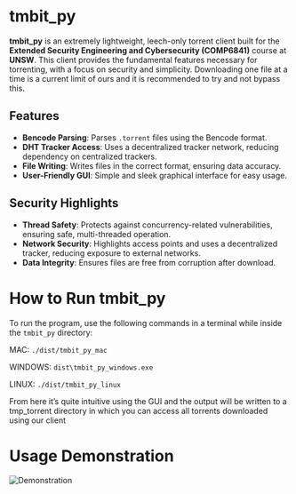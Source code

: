 # tmbit_py

**tmbit_py** is an extremely lightweight, leech-only torrent client built for the **Extended Security Engineering and Cybersecurity (COMP6841)** course at **UNSW**. This client provides the fundamental features necessary for torrenting, with a focus on security and simplicity. Downloading one file at a time is a current limit of ours and it is recommended to try and not bypass this.

## Features

- **Bencode Parsing**: Parses `.torrent` files using the Bencode format.
- **DHT Tracker Access**: Uses a decentralized tracker network, reducing dependency on centralized trackers.
- **File Writing**: Writes files in the correct format, ensuring data accuracy.
- **User-Friendly GUI**: Simple and sleek graphical interface for easy usage.

## Security Highlights

- **Thread Safety**: Protects against concurrency-related vulnerabilities, ensuring safe, multi-threaded operation.
- **Network Security**: Highlights access points and uses a decentralized tracker, reducing exposure to external networks.
- **Data Integrity**: Ensures files are free from corruption after download.

# How to Run tmbit_py

To run the program, use the following commands in a terminal while inside the `tmbit_py` directory:

MAC: `./dist/tmbit_py_mac` 

WINDOWS: `dist\tmbit_py_windows.exe`  

LINUX: `./dist/tmbit_py_linux`

From here it’s quite intuitive using the GUI and the output will be written to a tmp_torrent directory in which you can 
access all torrents downloaded using our client 

# Usage Demonstration

![Demonstration](docs/tmbit_demo.gif)
